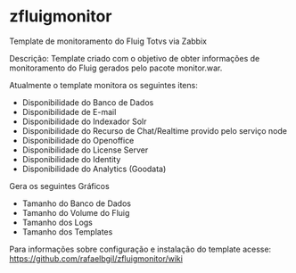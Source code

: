 # zfluigmonitor
Template de monitoramento do Fluig Totvs via Zabbix

Descrição: Template criado com o objetivo de obter informações de monitoramento do Fluig gerados pelo pacote monitor.war.

Atualmente o template monitora os seguintes itens:
- Disponibilidade do Banco de Dados
- Disponibilidade de E-mail
- Disponibilidade do Indexador Solr
- Disponibilidade do Recurso de Chat/Realtime provido pelo serviço node
- Disponibilidade do Openoffice
- Disponibilidade do License Server
- Disponibilidade do Identity
- Disponibilidade do Analytics (Goodata)

Gera os seguintes Gráficos
- Tamanho do Banco de Dados
- Tamanho do Volume do Fluig
- Tamanho dos Logs
- Tamanho dos Templates

Para informações sobre configuração e instalação do template acesse: https://github.com/rafaelbgil/zfluigmonitor/wiki
